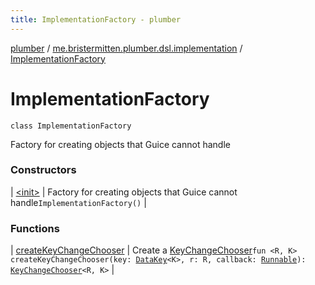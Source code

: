 ```yaml
---
title: ImplementationFactory - plumber
---
```


[plumber](../../index.html) / [me.bristermitten.plumber.dsl.implementation](../index.html) / [ImplementationFactory](./index.html)

# ImplementationFactory

`class ImplementationFactory`

Factory for creating objects that Guice cannot handle

### Constructors

| [&lt;init&gt;](-init-.html) | Factory for creating objects that Guice cannot handle`ImplementationFactory()` |

### Functions

| [createKeyChangeChooser](create-key-change-chooser.html) | Create a [KeyChangeChooser](../../me.bristermitten.plumber.dsl/-key-change-chooser/index.html)`fun <R, K> createKeyChangeChooser(key: `[`DataKey`](../../me.bristermitten.plumber.struct.key/-data-key/index.html)`<K>, r: R, callback: `[`Runnable`](https://docs.oracle.com/javase/6/docs/api/java/lang/Runnable.html)`): `[`KeyChangeChooser`](../../me.bristermitten.plumber.dsl/-key-change-chooser/index.html)`<R, K>` |

